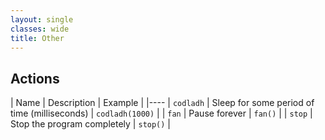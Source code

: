 ```yaml
---
layout: single
classes: wide
title: Other
---
```


## Actions

| Name | Description | Example |
|----
| `codladh` | Sleep for some period of time (milliseconds)  | `codladh(1000)` |
| `fan` | Pause forever | `fan()` |
| `stop` | Stop the program completely | `stop()` |
